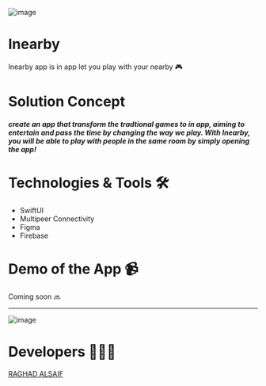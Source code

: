 ![image](https://github.com/raghadalsaif/fver/assets/107502187/1c53518d-1817-413b-ad16-139c153d9860)
# Inearby 
Inearby app is in app let you play with your nearby 🎮


# Solution Concept

##### create an app that transform the tradtional games to in app, aiming to entertain and pass the time by changing the way we play. With Inearby, you will be able to play with people in the same room by simply opening the app!




# Technologies & Tools 🛠️
- SwiftUI
- Multipeer Connectivity
- Figma
- Firebase

# Demo of the App 📹


Coming soon 🔜


---




![image](https://github.com/raghadalsaif/fver/assets/107502187/e873c757-c817-40fe-af71-5070a2c0f784)




# Developers 👩🏼‍💻

[RAGHAD ALSAIF](https://github.com/raghadalsaif)




<!-- a normal html comment <img width="1512" alt="Screenshot 1444-06-22 at 11 53 28 AM" src="https://my.iosda.org/site/glide?path=teams%2F3149%2Fbanner%2FInearby+inside.png&w=2900&h=300&fit=crop&s=b3a5f85a6f634c12bbb98345f6837d64![image](https://github.com/raghadalsaif/fver/assets/107502187/162eae1d-24a6-47c4-b714-c0eed8c9b4a5)"> -->




